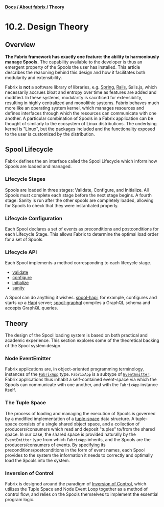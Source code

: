 #### [Docs](../index.md) / [About fabrix](./index.md) / Theory

# 10.2. Design Theory

## Overview

**The Fabrix framework has exactly one feature: the ability to harmoniously manage Spools.** The capability available to the developer is thus an emergent property of the Spools the user has installed. This article describes the reasoning behind this design and how it facilitates both modularity and extensibility.

Fabrix is **not** a software library of libraries, e.g. [Spring](https://en.wikipedia.org/wiki/Spring_Framework), [Rails](https://en.wikipedia.org/wiki/Ruby_on_Rails), Sails.js, which necessarily accrues bloat and entropy over time as features are added and modified. In these systems, modularity is sacrificed for extensibility, resulting in highly centralized and monolithic systems. Fabrix behaves much more like an operating system kernel, which manages resources and defines interfaces through which the resources can communicate with one another. A particular combination of Spools in a Fabrix application can be thought of similarly to the ecosystem of Linux distributions. The underlying kernel is "Linux", but the packages included and the functionality exposed to the user is customized by the distribution.

## Spool Lifecycle

Fabrix defines the an interface called the Spool Lifecycle which inform how Spools are loaded and managed.

### Lifecycle Stages

Spools are loaded in three stages: Validate, Configure, and Initialize. All Spools must complete each stage before the next stage begins. A fourth stage: Sanity is run after the other spools are completely loaded, allowing for Spools to check that they were instantiated properly.

### Lifecycle Configuration

Each Spool declares a set of events as preconditions and postconditions for each Lifecycle Stage. This allows Fabrix to determine the optimal load order for a set of Spools. 

### Lifecycle API

Each Spool implements a method corresponding to each lifecycle stage.
- [validate](https://github.com/fabrix-app/spool#validate)
- [configure](https://github.com/fabrix-app/spool#configure-1)
- [initialize](https://github.com/fabrix-app/spool#initialize)
- [sanity](https://github.com/fabrix-app/spool#sanity)

A Spool can do anything it wishes. [spool-hapi](https://github.com/fabrix-app/spool-hapi), for example, configures and starts up a [Hapi](https://hapijs.com/) server; [spool-graphql](https://github.com/langateam/spool-graphql) compiles a GraphQL schema and accepts GraphQL queries.

## Theory

The design of the Spool loading system is based on both practical and academic experience. This section explores some of the theoretical backing of the Spool system design. 

### Node EventEmitter

Fabrix applications are, in object-oriented programming terminology, instances of the [`FabrixApp`](https://github.com/fabrix-app/fabrix/blob/master/index.js#L11) type. `FabrixApp` is a subtype of [`EventEmitter`](https://nodejs.org/api/events.html#events_class_eventemitter). Fabrix applications thus inhabit a self-contained event-space via which the Spools can communicate with one another, and with the `FabrixApp` instance itself.

### The Tuple Space

The process of loading and managing the execution of Spools is governed by a modified implementation of a [tuple-space](https://en.wikipedia.org/wiki/Tuple_space) data structure. A tuple-space consists of a single shared object space, and a collection of producers/consumers which read and deposit "tuples" to/from the shared space. In our case, the shared space is provided naturally by the `EventEmitter` type from which `FabrixApp` inherits, and the Spools are the producers/consumers of events. By specifying its preconditions/postconditions in the form of event names, each Spool provides to the system the information it needs to correctly and optimally load the Spools into the system.

### Inversion of Control

Fabrix is designed around the paradigm of [Inversion of Control](https://en.wikipedia.org/wiki/Inversion_of_control), which utilizes the Tuple Space and Node Event Loop together as a method of control flow, and relies on the Spools themselves to implement the essential program logic.
